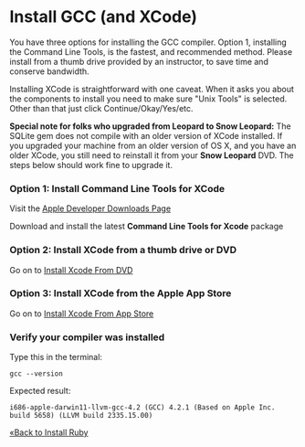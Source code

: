 # Install GCC (and XCode)
You have three options for installing the GCC compiler. Option 1, installing the Command Line Tools, 
is the fastest, and recommended method. Please install from a thumb drive provided by an instructor, to save time and
conserve bandwidth.

Installing XCode is straightforward with one caveat. When it asks you about the components to install you need to make 
sure "Unix Tools" is selected. Other than that just click Continue/Okay/Yes/etc.

**Special note for folks who upgraded from Leopard to Snow Leopard:** The SQLite gem does not compile with an older 
version of XCode installed. If you upgraded your machine from an older  version of OS X, and you have an older XCode, 
you still need to reinstall it from your **Snow Leopard** DVD. The steps below should work fine to upgrade it.


### Option 1: Install Command Line Tools for XCode
Visit the [Apple Developer Downloads Page](https://developer.apple.com/downloads)

Download and install the latest **Command Line Tools for Xcode** package


### Option 2: Install XCode from a thumb drive or DVD
Go on to [Install Xcode From DVD](install_xcode_from_dvd)


### Option 3: Install XCode from the Apple App Store
Go on to [Install Xcode From App Store](install_xcode_from_app_store)


### Verify your compiler was installed
Type this in the terminal:

```text
gcc --version
```

Expected result:

```text
i686-apple-darwin11-llvm-gcc-4.2 (GCC) 4.2.1 (Based on Apple Inc. build 5658) (LLVM build 2335.15.00)
```

[«Back to Install Ruby](/ruby_from_scratch/install/osx)
